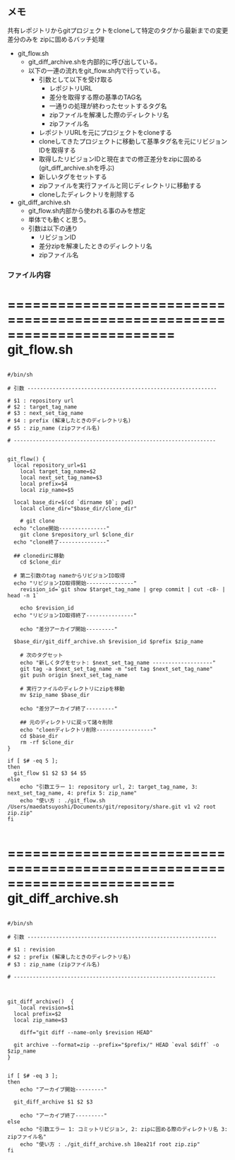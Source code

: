 ## メモ 

共有レポジトリからgitプロジェクトをcloneして特定のタグから最新までの変更差分のみを
zipに固めるバッチ処理


- git_flow.sh
  - git_diff_archive.shを内部的に呼び出している。
  - 以下の一連の流れをgit_flow.sh内で行っている。
    - 引数として以下を受け取る
      - レポジトリURL
      - 差分を取得する際の基準のTAG名
      - 一通りの処理が終わったセットするタグ名
      - zipファイルを解凍した際のディレクトリ名
      - zipファイル名
    - レポジトリURLを元にプロジェクトをcloneする
    - cloneしてきたプロジェクトに移動して基準タグ名を元にリビジョンIDを取得する
    - 取得したリビジョンIDと現在までの修正差分をzipに固める(git_diff_archive.shを呼ぶ)
    - 新しいタグをセットする
    - zipファイルを実行ファイルと同じディレクトリに移動する
    - cloneしたディレクトリを削除する
- git_diff_archive.sh
  - git_flow.sh内部から使われる事のみを想定
  - 単体でも動くと思う。
  - 引数は以下の通り
    - リビジョンID
    - 差分zipを解凍したときのディレクトリ名
    - zipファイル名


### ファイル内容

========================================================================
git_flow.sh
========================================================================

```

#/bin/sh

# 引数 ------------------------------------------------------------

# $1 : repository url
# $2 : target_tag_name
# $3 : next_set_tag_name
# $4 : prefix (解凍したときのディレクトリ名)
# $5 : zip_name (zipファイル名)

# ----------------------------------------------------------------


git_flow() {
  local repository_url=$1
	local target_tag_name=$2
	local next_set_tag_name=$3
	local prefix=$4
	local zip_name=$5

  local base_dir=$(cd `dirname $0`; pwd)
	local clone_dir="$base_dir/clone_dir"

	# git clone
  echo "clone開始---------------"
	git clone $repository_url $clone_dir
  echo "clone終了---------------"

  ## clonedirに移動
	cd $clone_dir

  # 第二引数のtag nameからリビジョンID取得
  echo "リビジョンID取得開始---------------"
	revision_id=`git show $target_tag_name | grep commit | cut -c8- | head -n 1`

	echo $revision_id
  echo "リビジョンID取得終了---------------"

	echo "差分アーカイブ開始---------"

  $base_dir/git_diff_archive.sh $revision_id $prefix $zip_name

	# 次のタグセット
	echo "新しくタグをセット: $next_set_tag_name -------------------"
	git tag -a $next_set_tag_name -m "set tag $next_set_tag_name"
	git push origin $next_set_tag_name

	# 実行ファイルのディレクトリにzipを移動
	mv $zip_name $base_dir

	echo "差分アーカイブ終了---------"

	## 元のディレクトリに戻って諸々削除
	echo "cloenディレクトリ削除------------------"
	cd $base_dir
	rm -rf $clone_dir
}

if [ $# -eq 5 ]; 
then
  git_flow $1 $2 $3 $4 $5
else
	echo "引数エラー 1: repository url, 2: target_tag_name, 3: next_set_tag_name, 4: prefix 5: zip_name"
	echo "使い方 : ./git_flow.sh /Users/maedatsuyoshi/Documents/git/repository/share.git v1 v2 root zip.zip"
fi


```

========================================================================
git_diff_archive.sh
========================================================================

```

#/bin/sh

# 引数 ------------------------------------------------------------

# $1 : revision
# $2 : prefix (解凍したときのディレクトリ名)
# $3 : zip_name (zipファイル名)

# ----------------------------------------------------------------



git_diff_archive()  {
	local revision=$1
  local prefix=$2
  local zip_name=$3

	diff="git diff --name-only $revision HEAD"

  git archive --format=zip --prefix="$prefix/" HEAD `eval $diff` -o $zip_name
}


if [ $# -eq 3 ]; 
then
	echo "アーカイブ開始---------"

  git_diff_archive $1 $2 $3

	echo "アーカイブ終了---------"
else
	echo "引数エラー 1: コミットリビジョン, 2: zipに固める際のディレクトリ名 3: zipファイル名"
	echo "使い方 : ./git_diff_archive.sh 18ea21f root zip.zip"
fi

```

